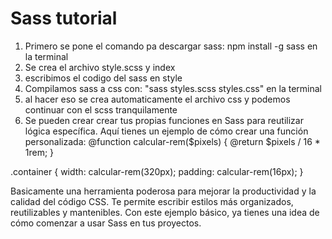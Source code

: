 # Sass tutorial

1. Primero se pone el comando pa descargar sass: npm install -g sass en la terminal
2. Se crea el archivo style.scss y index 
3. escribimos el codigo del sass  en style
4. Compilamos sass a css con: "sass styles.scss styles.css" en la terminal
5. al hacer eso se crea automaticamente el archivo css y podemos continuar con el scss tranquilamente
6. Se pueden crear crear tus propias funciones en Sass para reutilizar lógica específica. Aquí tienes un ejemplo de cómo crear una función personalizada:
@function calcular-rem($pixels) {
  @return $pixels / 16 * 1rem;
}

.container {
  width: calcular-rem(320px);
  padding: calcular-rem(16px);
}

Basicamente  una herramienta poderosa para mejorar la productividad y la calidad del código CSS. Te permite escribir estilos más organizados, reutilizables y mantenibles. Con este ejemplo básico, ya tienes una idea de cómo comenzar a usar Sass en tus proyectos.
